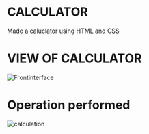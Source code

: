 # CALCULATOR
Made a caluclator using HTML and CSS
# VIEW OF CALCULATOR
![Frontinterface](https://github.com/harikrishnan669/Calculator/assets/128880349/17ec3716-646c-4234-b886-dd8243c08ff0)
# Operation performed
![calculation](https://github.com/harikrishnan669/Calculator/assets/128880349/bfb8525d-6d6e-405e-b3a5-dca5b532578a)
